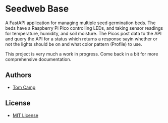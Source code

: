 # Seedweb Base

A FastAPI application for managing multiple seed germination beds. The
beds have a Raspberry Pi Pico controlling LEDs, and taking sensor readings
for temperature, humidity, and soil moisture. The Picos post data to the API
and query the API for a status which returns a response sayin whether or
not the lights should be on and what color pattern (Profile) to use.

This project is very much a work in progress. Come back in a bit
for more comprehensive documentation.

## Authors

- [Tom Camp](https://github.com/Tom-Camp)


## License

- [MIT License](LICENSE)
